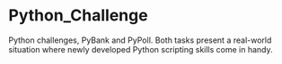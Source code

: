 # Python_Challenge
Python challenges, PyBank and PyPoll. Both tasks present a real-world situation where newly developed Python scripting skills come in handy.
